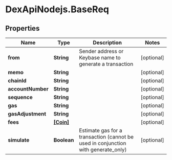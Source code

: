 # DexApiNodejs.BaseReq

## Properties
Name | Type | Description | Notes
------------ | ------------- | ------------- | -------------
**from** | **String** | Sender address or Keybase name to generate a transaction | [optional] 
**memo** | **String** |  | [optional] 
**chainId** | **String** |  | [optional] 
**accountNumber** | **String** |  | [optional] 
**sequence** | **String** |  | [optional] 
**gas** | **String** |  | [optional] 
**gasAdjustment** | **String** |  | [optional] 
**fees** | [**[Coin]**](Coin.md) |  | [optional] 
**simulate** | **Boolean** | Estimate gas for a transaction (cannot be used in conjunction with generate_only) | [optional] 
